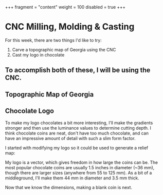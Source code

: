 +++
fragment = "content"
weight = 100
disabled = true
+++

# CNC Milling, Molding & Casting
For this week, there are two things I'd like to try:
1. Carve a topographic map of Georgia using the CNC
2. Cast my logo in chocolate

To accomplish both of these, I will be using the CNC.
---
## Topographic Map of Georgia

## Chocolate Logo
To make my logo chocolates a bit more interesting, I'll make the gradients stronger and then use the luminance values to determine cutting depth. I think chocolate coins are neat, don't have too much chocolate, and can have an impressive amount of detail with such a slim form factor.

I started with modifying my logo so it could be used to generate a relief map:

My logo is a vector, which gives freedom in how large the coins can be. The most popular chocolate coins are usually 1.5 inches in diameter (~36 mm), though there are larger sizes (anywhere from 55 to 125 mm). As a bit of a middleground, I'll make them 44 mm in diameter and 3.5 mm thick.

Now that we know the dimensions, making a blank coin is next.